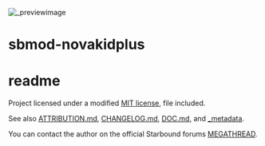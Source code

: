 ![_previewimage]

# sbmod-novakidplus
# readme

Project licensed under a modified [MIT license], file included.

See also [ATTRIBUTION.md], [CHANGELOG.md], [DOC.md], and [_metadata].

You can contact the author on the official Starbound forums [MEGATHREAD].

[_previewimage]: _previewimage
[MIT license]: LICENSE
[ATTRIBUTION.md]: ATTRIBUTION.md
[CHANGELOG.md]: ../master/CHANGELOG.md
[DOC.md]: DOC.md
[_metadata]: _metadata
[MEGATHREAD]: http://community.playstarbound.com/threads/124193/
